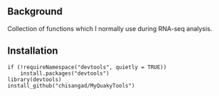 ## Background

Collection of functions which I normally use during RNA-seq analysis. 

## Installation

```{r}
if (!requireNamespace("devtools", quietly = TRUE))
    install.packages("devtools")
library(devtools)
install_github("chisangad/MyQuakyTools")
```
